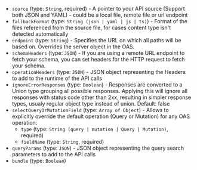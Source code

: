 
* `source` (type: `String`, required) - A pointer to your API source (Support both JSON and YAML) - could be a local file, remote file or url endpoint
* `fallbackFormat` (type: `String (json | yaml | js | ts)`) - Format of the files referenced from the source file, for cases content type isn't detected automatically
* `endpoint` (type: `String`) - Specifies the URL on which all paths will be based on.
Overrides the server object in the OAS.
* `schemaHeaders` (type: `JSON`) - If you are using a remote URL endpoint to fetch your schema, you can set headers for the HTTP request to fetch your schema.
* `operationHeaders` (type: `JSON`) - JSON object representing the Headers to add to the runtime of the API calls
* `ignoreErrorResponses` (type: `Boolean`) - Responses are converted to a Union type grouping all possible responses.
Applying this will ignore all responses with status code other than 2xx, resulting in simpler response types, usualy regular object type instead of union.
Default: false
* `selectQueryOrMutationField` (type: `Array of Object`) - Allows to explicitly override the default operation (Query or Mutation) for any OAS operation: 
  * `type` (type: `String (query | mutation | Query | Mutation)`, required)
  * `fieldName` (type: `String`, required)
* `queryParams` (type: `JSON`) - JSON object representing the query search parameters to add to the API calls
* `bundle` (type: `Boolean`)